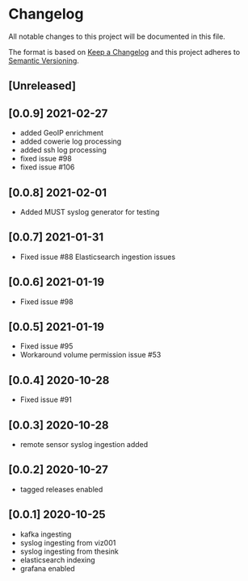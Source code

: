# Changelog
All notable changes to this project will be documented in this file.

The format is based on [Keep a Changelog](http://keepachangelog.com/en/1.0.0/)
and this project adheres to [Semantic Versioning](http://semver.org/spec/v2.0.0.html).

## [Unreleased]

## [0.0.9] 2021-02-27
- added GeoIP enrichment
- added cowerie log processing
- added ssh log processing
- fixed issue #98
- fixed issue #106 

## [0.0.8] 2021-02-01
- Added MUST syslog generator for testing

## [0.0.7] 2021-01-31
- Fixed issue #88 Elasticsearch ingestion issues

## [0.0.6] 2021-01-19
- Fixed issue #98

## [0.0.5] 2021-01-19
- Fixed issue #95
- Workaround volume permission issue #53

## [0.0.4] 2020-10-28
- Fixed issue #91

## [0.0.3] 2020-10-28
- remote sensor syslog ingestion added

## [0.0.2] 2020-10-27
- tagged releases enabled

## [0.0.1] 2020-10-25
- kafka ingesting
- syslog ingesting from viz001
- syslog ingesting from thesink
- elasticsearch indexing
- grafana enabled

